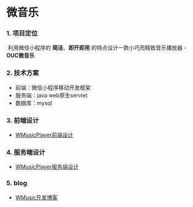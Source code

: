 # 微音乐

### 1. 项目定位

​	利用微信小程序的 **简洁**、**即开即用** 的特点设计一款小巧而精致音乐播放器 - **OUC微音乐**

### 2. 技术方案

* 前端：微信小程序移动开发框架
* 服务端：java web原生servlet
* 数据库：mysql

### 3. 前端设计

* [WMusicPlayer前端设计](../WMusicPlayer前端设计.md)

### 4. 服务端设计

* [WMusicPlayer服务端设计](../WMusicPlayer服务端设计.md)

### 5. blog

* [WMusic开发博客]()

